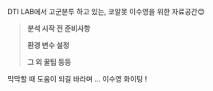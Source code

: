 DTI LAB에서 고군분투 하고 있는, 코알못 이수영을 위한 자료공간😊


> **분석 시작 전 준비사항**
> 
> **환경 변수 설정**
> 
> **그 외 꿀팁 등등**

막막할 때 도움이 되길 바라며 ...
이수영 화이팅 !
